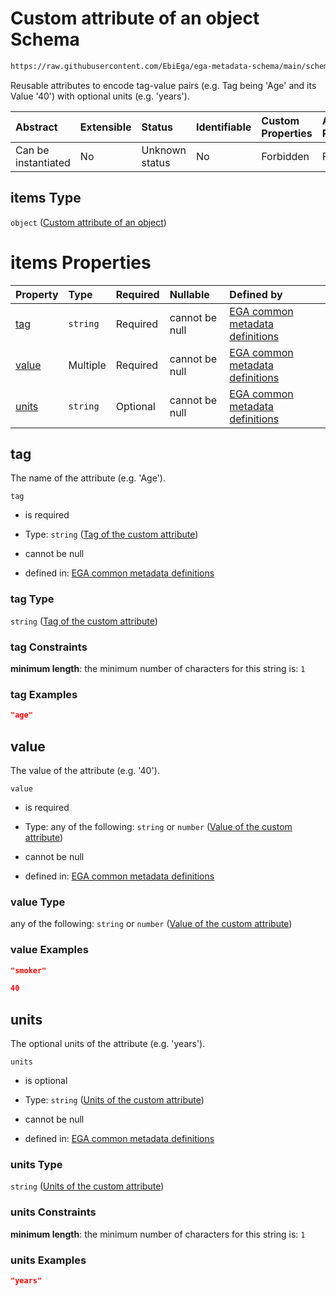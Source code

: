 # Custom attribute of an object Schema

```txt
https://raw.githubusercontent.com/EbiEga/ega-metadata-schema/main/schemas/EGA.protocol.json#/properties/protocolAttributes/items
```

Reusable attributes to encode tag-value pairs (e.g. Tag being 'Age' and its Value '40') with optional units (e.g. 'years').

| Abstract            | Extensible | Status         | Identifiable | Custom Properties | Additional Properties | Access Restrictions | Defined In                                                                       |
| :------------------ | :--------- | :------------- | :----------- | :---------------- | :-------------------- | :------------------ | :------------------------------------------------------------------------------- |
| Can be instantiated | No         | Unknown status | No           | Forbidden         | Forbidden             | none                | [EGA.protocol.json\*](../../../schemas/EGA.protocol.json "open original schema") |

## items Type

`object` ([Custom attribute of an object](ega-4-defs-custom-attribute-of-an-object.md))

# items Properties

| Property        | Type     | Required | Nullable       | Defined by                                                                                                                                                                                                                                                              |
| :-------------- | :------- | :------- | :------------- | :---------------------------------------------------------------------------------------------------------------------------------------------------------------------------------------------------------------------------------------------------------------------- |
| [tag](#tag)     | `string` | Required | cannot be null | [EGA common metadata definitions](ega-4-defs-custom-attribute-of-an-object-properties-tag-of-the-custom-attribute.md "https://raw.githubusercontent.com/EbiEga/ega-metadata-schema/main/schemas/EGA.common-definitions.json#/$defs/customAttribute/properties/tag")     |
| [value](#value) | Multiple | Required | cannot be null | [EGA common metadata definitions](ega-4-defs-custom-attribute-of-an-object-properties-value-of-the-custom-attribute.md "https://raw.githubusercontent.com/EbiEga/ega-metadata-schema/main/schemas/EGA.common-definitions.json#/$defs/customAttribute/properties/value") |
| [units](#units) | `string` | Optional | cannot be null | [EGA common metadata definitions](ega-4-defs-custom-attribute-of-an-object-properties-units-of-the-custom-attribute.md "https://raw.githubusercontent.com/EbiEga/ega-metadata-schema/main/schemas/EGA.common-definitions.json#/$defs/customAttribute/properties/units") |

## tag

The name of the attribute (e.g. 'Age').

`tag`

* is required

* Type: `string` ([Tag of the custom attribute](ega-4-defs-custom-attribute-of-an-object-properties-tag-of-the-custom-attribute.md))

* cannot be null

* defined in: [EGA common metadata definitions](ega-4-defs-custom-attribute-of-an-object-properties-tag-of-the-custom-attribute.md "https://raw.githubusercontent.com/EbiEga/ega-metadata-schema/main/schemas/EGA.common-definitions.json#/$defs/customAttribute/properties/tag")

### tag Type

`string` ([Tag of the custom attribute](ega-4-defs-custom-attribute-of-an-object-properties-tag-of-the-custom-attribute.md))

### tag Constraints

**minimum length**: the minimum number of characters for this string is: `1`

### tag Examples

```json
"age"
```

## value

The value of the attribute (e.g. '40').

`value`

* is required

* Type: any of the following: `string` or `number` ([Value of the custom attribute](ega-4-defs-custom-attribute-of-an-object-properties-value-of-the-custom-attribute.md))

* cannot be null

* defined in: [EGA common metadata definitions](ega-4-defs-custom-attribute-of-an-object-properties-value-of-the-custom-attribute.md "https://raw.githubusercontent.com/EbiEga/ega-metadata-schema/main/schemas/EGA.common-definitions.json#/$defs/customAttribute/properties/value")

### value Type

any of the following: `string` or `number` ([Value of the custom attribute](ega-4-defs-custom-attribute-of-an-object-properties-value-of-the-custom-attribute.md))

### value Examples

```json
"smoker"
```

```json
40
```

## units

The optional units of the attribute (e.g. 'years').

`units`

* is optional

* Type: `string` ([Units of the custom attribute](ega-4-defs-custom-attribute-of-an-object-properties-units-of-the-custom-attribute.md))

* cannot be null

* defined in: [EGA common metadata definitions](ega-4-defs-custom-attribute-of-an-object-properties-units-of-the-custom-attribute.md "https://raw.githubusercontent.com/EbiEga/ega-metadata-schema/main/schemas/EGA.common-definitions.json#/$defs/customAttribute/properties/units")

### units Type

`string` ([Units of the custom attribute](ega-4-defs-custom-attribute-of-an-object-properties-units-of-the-custom-attribute.md))

### units Constraints

**minimum length**: the minimum number of characters for this string is: `1`

### units Examples

```json
"years"
```
